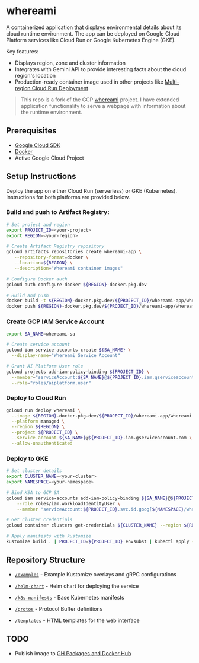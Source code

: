 # whereami

A containerized application that displays environmental details about its cloud runtime environment. The app can be deployed on Google Cloud Platform services like Cloud Run or Google Kubernetes Engine (GKE).

Key features:
- Displays region, zone and cluster information 
- Integrates with Gemini API to provide interesting facts about the cloud region's location
- Production-ready container image used in other projects like [Multi-region Cloud Run Deployment](https://github.com/gallaglo/gcp-demos-notes-and-tricks/tree/main/run/multi-region)

> This repo is a fork of the GCP [whereami](https://github.com/GoogleCloudPlatform/kubernetes-engine-samples/tree/main/quickstarts/whereami) project. I have extended application functionality to serve a webpage with information about the runtime environment.

## Prerequisites

- [Google Cloud SDK](https://cloud.google.com/sdk/docs/install)
- [Docker](https://docs.docker.com/get-docker/)
- Active Google Cloud Project

## Setup Instructions

Deploy the app on either Cloud Run (serverless) or GKE (Kubernetes). Instructions for both platforms are provided below.

### Build and push to Artifact Registry:

```bash
# Set project and region
export PROJECT_ID=<your-project>
export REGION=<your-region>

# Create Artifact Registry repository
gcloud artifacts repositories create whereami-app \
   --repository-format=docker \
   --location=${REGION} \
   --description="Whereami container images"

# Configure Docker auth 
gcloud auth configure-docker ${REGION}-docker.pkg.dev

# Build and push
docker build -t ${REGION}-docker.pkg.dev/${PROJECT_ID}/whereami-app/whereami:latest .
docker push ${REGION}-docker.pkg.dev/${PROJECT_ID}/whereami-app/whereami:latest
```
### Create GCP IAM Service Account
```bash
export SA_NAME=whereami-sa

# Create service account
gcloud iam service-accounts create ${SA_NAME} \
  --display-name="Whereami Service Account"

# Grant AI Platform User role
gcloud projects add-iam-policy-binding ${PROJECT_ID} \
  --member="serviceAccount:${SA_NAME}@${PROJECT_ID}.iam.gserviceaccount.com" \
  --role="roles/aiplatform.user"
```

### Deploy to Cloud Run
```bash
gcloud run deploy whereami \
  --image ${REGION}-docker.pkg.dev/${PROJECT_ID}/whereami-app/whereami:latest \
  --platform managed \
  --region ${REGION} \
  --project ${PROJECT_ID} \
  --service-account ${SA_NAME}@${PROJECT_ID}.iam.gserviceaccount.com \
  --allow-unauthenticated
  ```

### Deploy to GKE
```bash
# Set cluster details
export CLUSTER_NAME=<your-cluster>
export NAMESPACE=<your-namespace>

# Bind KSA to GCP SA
gcloud iam service-accounts add-iam-policy-binding ${SA_NAME}@${PROJECT_ID}.iam.gserviceaccount.com \
    --role roles/iam.workloadIdentityUser \
    --member "serviceAccount:${PROJECT_ID}.svc.id.goog[${NAMESPACE}/whereami]"

# Get cluster credentials
gcloud container clusters get-credentials ${CLUSTER_NAME} --region ${REGION} --project ${PROJECT_ID}

# Apply manifests with kustomize
kustomize build . | PROJECT_ID=${PROJECT_ID} envsubst | kubectl apply -f - -n ${NAMESPACE}
```

## Repository Structure

- [`/examples`](https://github.com/gallaglo/whereami/tree/main/examples) - Example Kustomize overlays and gRPC configurations
- [`/helm-chart`](https://github.com/gallaglo/whereami/tree/main/helm-chart) - Helm chart for deploying the service
- [`/k8s-manifests`](https://github.com/gallaglo/whereami/tree/main/k8s-manifests) - Base Kubernetes manifests

- [`/protos`](https://github.com/gallaglo/whereami/tree/main/protos) - Protocol Buffer definitions
- [`/templates`](https://github.com/gallaglo/whereami/tree/main/templates) - HTML templates for the web interface

## TODO

* Publish image to [GH Packages and Docker Hub](https://docs.github.com/en/actions/use-cases-and-examples/publishing-packages/publishing-docker-images#publishing-images-to-github-packages)
